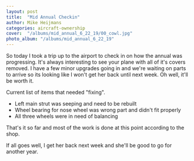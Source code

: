 ```yaml
---
layout: post
title:  "Mid Annual Checkin"
author: Mike Heijmans
categories: aircraft-ownership
cover:  "/albums/mid_annual_6_22_19/00_cowl.jpg"
photo_album: "/albums/mid_annual_6_22_19"
---
```


So today I took a trip up to the airport to check in on how the annual was progressing. It's always interesting to see your plane with all of it's covers removed. I have a few minor upgrades going in and we're waiting on parts to arrive so its looking like I won't get her back until next week. Oh well, it'll be worth it.

Current list of items that needed "fixing".

  * Left main strut was seeping and need to be rebuilt
  * Wheel bearing for nose wheel was wrong part and didn't fit properly
  * All three wheels were in need of balancing

That's it so far and most of the work is done at this point according to the shop.

If all goes well, I get her back next week and she'll be good to go for another year.
